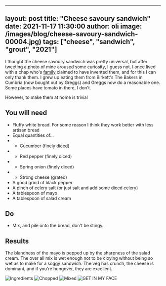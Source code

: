 
---
layout: post
title:  "Cheese savoury sandwich"
date:   2021-11-17 11:30:00
author: oli
image: /images/blog/cheese-savoury-sandwich-00004.jpg)
tags: ["cheese", "sandwich", "grout", "2021"]
---

I thought the cheese savoury sandwich was pretty universal, but after tweeting a photo of mine aroused some curiosity, I guess not.  I once lived with a chap who's [family](https://www.marktoney.co.uk/) claimed to have invented them, and for this I can only thank them.  I grew up eating them from Birkett's The Bakers in Cumbria (now bought out by Greggs) and Greggs now do a reasonable one.  Some places have tomato in there, I don't.

However, to make them at home is trivial

## You will need

* Fluffy white bread.  For some reason I think they work better with less artisan bread
* Equal quantities of...
* * Cucumber (finely diced)
* * Red pepper (finely diced)
* * Spring onion (finely diced)
* * Strong cheese (grated)
* A good grind of black pepper
* A pinch of celery salt (or just salt and add some diced celery)
* A tablespoon of mayo
* A tablespoon of salad cream


## Do

* Mix, and pile onto the bread, don't be stingy.

## Results

The blandness of the mayo is pepped up by the sharpness of the salad cream.  The over all mix is wet enough not to be cloying without being so wet as to make for a soggy sandwich.  The veg has crunch, the cheese is dominant, and if you're hungover, they are excellent. 



![Ingredients](/images/blog/cheese-savoury-sandwich-00001.jpg)
![Chopped](/images/blog/cheese-savoury-sandwich-00002.jpg)
![Mixed](/images/blog/cheese-savoury-sandwich-00003.jpg)
![GET IN MY FACE](/images/blog/cheese-savoury-sandwich-00004.jpg)

